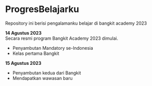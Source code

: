 # ProgresBelajarku
Repository ini berisi pengalamanku belajar di bangkit academy 2023

**14 Agustus 2023**  
Secara resmi program Bangkit Academy 2023 dimulai.
- Penyambutan Mandatory se-Indonesia
- Kelas pertama Bangkit

**15 Agustus 2023**  
- Penyambutan kedua dari Bangkit 
- Mendapatkan wawasan baru
